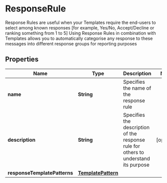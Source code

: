 

# ResponseRule

Response Rules are useful when your Templates require the end-users to select among known responses [for example, Yes/No, Accept/Decline or ranking something from 1 to 5]  Using Response Rules in combination with Templates allows you to automatically categorise any response to these messages into different response groups for reporting purposes

## Properties

| Name | Type | Description | Notes |
|------------ | ------------- | ------------- | -------------|
|**name** | **String** | Specifies the name of the response rule |  |
|**description** | **String** | Specifies the description of the response rule for others to understand its purpose |  [optional] |
|**responseTemplatePatterns** | [**TemplatePattern**](TemplatePattern.md) |  |  |



